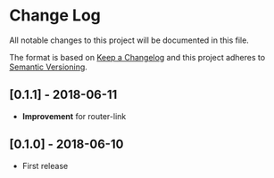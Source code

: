 # Change Log
All notable changes to this project will be documented in this file.

The format is based on [Keep a Changelog](http://keepachangelog.com/)
and this project adheres to [Semantic Versioning](http://semver.org/).

## [0.1.1] - 2018-06-11
- **Improvement** for router-link

## [0.1.0] - 2018-06-10
- First release
